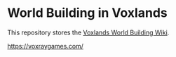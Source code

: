 # World Building in Voxlands

This repository stores the [Voxlands World Building Wiki](https://github.com/voxraygames/worldbuilding/wiki).

https://voxraygames.com/
